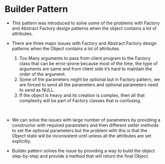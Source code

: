 # Builder Pattern

- This pattern was introduced to solve some of the problems with Factory and Abstract Factory design patterns when the object contains a lot of attributes.


- There are three major issues with Factory and Abstract Factory design
  patterns when the Object contains a lot of attributes.

    1. Too Many arguments to pass from client program to the Factory class
       that can be error-prone because most of the time, the type of
       arguments are same and from client side it’s hard to maintain the
       order of the argument.
    2. Some of the parameters might be optional but in Factory pattern, we
       are forced to send all the parameters and optional parameters need to
       send as NULL.
    3. If the object is heavy and its creation is complex, then all that
       complexity will be part of Factory classes that is confusing.

<br />

- We can solve the issues with large number of parameters by providing a constructor with required parameters and then different setter methods to set the optional parameters but the problem with this is that the Object state will be inconsistent until unless all the attributes are set explicitly.
  

- Builder pattern solves the issue by providing a way to build the object step-by-step and provide a method that will return the final Object.